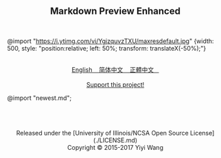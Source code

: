 <center>
  <h2 style="border-bottom: none;"> Markdown Preview Enhanced </h2>
</center><br>

<!-- anchor -->

@import "https://i.ytimg.com/vi/YgjzquvzTXU/maxresdefault.jpg" {width: 500, style: "position:relative; left: 50%; transform: translateX(-50%);"}
<br>
<br>
<p align="center">
<a href="https://shd101wyy.github.io/markdown-preview-enhanced/#/"> English &nbsp;&nbsp; </a>  
<a href="https://shd101wyy.github.io/markdown-preview-enhanced/#/zh-cn/"> 简体中文 &nbsp;&nbsp; </a>  
<a href="https://shd101wyy.github.io/markdown-preview-enhanced/#/zh-tw/"> 正體中文 &nbsp;&nbsp; </a> <br><br>
<a href="https://shd101wyy.github.io/markdown-preview-enhanced/#/backers">Support this project!</a>
</p>

<!-- anchor -->

@import "newest.md";

<!-- anchor -->

<center>
<br><br><br>
Released under the [University of Illinois/NCSA Open Source License](./LICENSE.md)<br>
Copyright © 2015-2017 Yiyi Wang
</center>